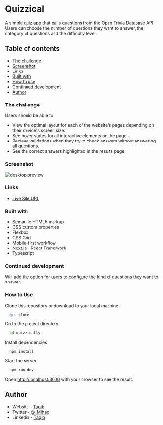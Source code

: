 # Quizzical

A simple quiz app that pulls questions from the [Open Trivia Database](https://opentdb.com/api_config.php) API. Users can choose the number of questions they want to answer, the category of questions and the difficulty level.

## Table of contents

- [The challenge](#the-challenge)
- [Screenshot](#screenshot)
- [Links](#links)
- [Built with](#built-with)
- [How to use](#how-to-use)
- [Continued development](#continued-development)
- [Author](#author)

### The challenge

Users should be able to:

- View the optimal layout for each of the website's pages depending on their device's screen size.
- See hover states for all interactive elements on the page.
- Recieve validations when they try to check answers without answering all questions.
- See the correct answers highlighted in the results page.

### Screenshot

![desktop preview](./src/assets/desktop-preview.jpg)

### Links

- [Live Site URL](https://quizzically.vercel.app/)

### Built with

- Semantic HTML5 markup
- CSS custom properties
- Flexbox
- CSS Grid
- Mobile-first workflow
- [Next.js](https://nextjs.org/docs) - React Framework
- Typescript

### Continued development

Will add the option for users to configure the kind of questions they want to answer.

### How to Use

Clone this repository or download to your local machine

```bash
  git clone
```

Go to the project directory

```bash
  cd quizzically
```

Install dependencies

```bash
  npm install
```

Start the server

```bash
  npm run dev
```

Open [http://localhost:3000](http://localhost:3000) with your browser to see the result.

## Author

- Website - [Taqib](https://github.com/Dom-iha)
- Twitter - [@\_Mihaq](https://twitter.com/_Mihaq)
- Linkedin - [Taqib](https://www.linkedin.com/in/taqib-ibrahim)
